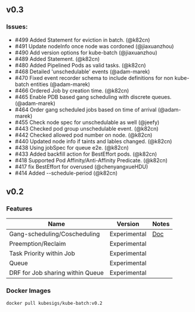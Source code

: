 ## v0.3

### Issues:

  * #499 Added Statement for eviction in batch. (@k82cn)
  * #491 Update nodeInfo once node was cordoned (@jiaxuanzhou)
  * #490 Add version options for kube-batch (@jiaxuanzhou)
  * #489 Added Statement. (@k82cn)
  * #480 Added Pipelined Pods as valid tasks. (@k82cn)
  * #468 Detailed 'unschedulable' events (@adam-marek)
  * #470 Fixed event recorder schema to include definitions for non kube-batch entities (@adam-marek)
  * #466 Ordered Job by creation time. (@k82cn)
  * #465 Enable PDB based gang scheduling with discrete queues. (@adam-marek)
  * #464 Order gang scheduled jobs based on time of arrival (@adam-marek)
  * #455 Check node spec for unschedulable as well (@jeefy)
  * #443 Checked pod group unschedulable event. (@k82cn)
  * #442 Checked allowed pod number on node. (@k82cn)
  * #440 Updated node info if taints and lables changed. (@k82cn)
  * #438 Using jobSpec for queue e2e. (@k82cn)
  * #433 Added backfill action for BestEffort pods. (@k82cn)
  * #418 Supported Pod Affinity/Anti-Affinity Predicate. (@k82cn)
  * #417 fix BestEffort for overused (@chenyangxueHDU)
  * #414 Added --schedule-period (@k82cn)

## v0.2

### Features

| Name                             | Version      | Notes                                                    |
| -------------------------------- | ------------ | -------------------------------------------------------- |
| Gang-scheduling/Coscheduling     | Experimental | [Doc](https://github.com/kubernetes/community/pull/2337) |
| Preemption/Reclaim               | Experimental |                                                          |
| Task Priority within Job         | Experimental |                                                          |
| Queue                            | Experimental |                                                          |
| DRF for Job sharing within Queue | Experimental |                                                          |


### Docker Images

```shell
docker pull kubesigs/kube-batch:v0.2
```


